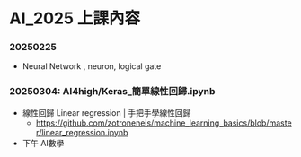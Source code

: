 # AI_2025 上課內容
### 20250225
  - Neural Network , neuron, logical gate
### 20250304: AI4high/Keras_簡單線性回歸.ipynb 
  - 線性回歸 Linear regression | 手把手學線性回歸
    - https://github.com/zotroneneis/machine_learning_basics/blob/master/linear_regression.ipynb
  - 下午 AI數學
